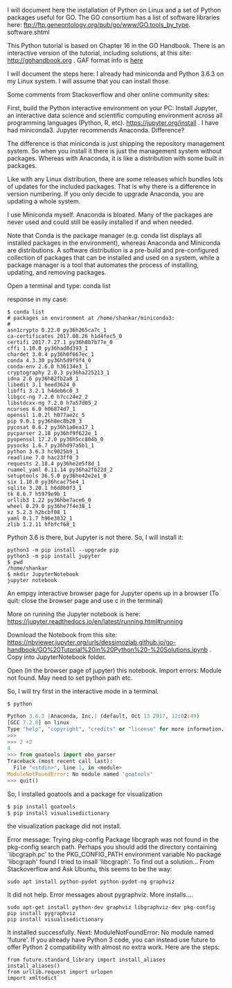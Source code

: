 I will document here the installation of Python on Linux and a set of Python packages useful for GO.
The GO consortium has a list of software libraries here: ftp://ftp.geneontology.org/pub/go/www/GO.tools_by_type. software.shtml

This Python tutorial is based on Chapter 16 in the GO Handbook. There is an interactive version of the tutorial, including solutions, at this site: http://gohandbook.org . GAF format info is [here](http://geneontology.org/page/go-annotation-file-gaf-format-21)

I will document the steps here: I already had miniconda and Python 3.6.3 on my Linux system. I will assume that you can install those.

Some comments from Stackoverflow and oher online community sites:

First, build the Python interactive environment on your PC: Install Jupyter, an  interactive data science and scientific computing environment across all programming languages (Python, R, etc). https://jupyter.org/install . I have had miniconda3. Jupyter recommends Anaconda. Difference?

The difference is that miniconda is just shipping the repository management system. So when you install it there is just the management system without packages. Whereas with Anaconda, it is like a distribution with some built in packages.

Like with any Linux distribution, there are some releases which bundles lots of updates for the included packages. That is why there is a difference in version numbering. If you only decide to upgrade Anaconda, you are updating a whole system.

I use Miniconda myself. Anaconda is bloated. Many of the packages are never used and could still be easily installed if and when needed.

Note that Conda is the package manager (e.g. conda list displays all installed packages in the environment), whereas Anaconda and Miniconda are distributions. A software distribution is a pre-build and pre-configured collection of packages that can be installed and used on a system, while a package manager is a tool that automates the process of installing, updating, and removing packages.

Open a terminal and type:
conda list

response in my case:
```
$ conda list
# packages in environment at /home/shankar/miniconda3:
#
asn1crypto 0.22.0 py36h265ca7c_1
ca-certificates 2017.08.26 h1d4fec5_0
certifi 2017.7.27.1 py36h8b7b77e_0
cffi 1.10.0 py36had8d393_1
chardet 3.0.4 py36h0f667ec_1
conda 4.3.30 py36h5d9f9f4_0
conda-env 2.6.0 h36134e3_1
cryptography 2.0.3 py36ha225213_1
idna 2.6 py36h82fb2a8_1
libedit 3.1 heed3624_0
libffi 3.2.1 h4deb6c0_3
libgcc-ng 7.2.0 h7cc24e2_2
libstdcxx-ng 7.2.0 h7a57d05_2
ncurses 6.0 h06874d7_1
openssl 1.0.2l h077ae2c_5
pip 9.0.1 py36h8ec8b28_3
pycosat 0.6.2 py36h1a0ea17_1
pycparser 2.18 py36hf9f622e_1
pyopenssl 17.2.0 py36h5cc804b_0
pysocks 1.6.7 py36hd97a5b1_1
python 3.6.3 hc9025b9_1
readline 7.0 hac23ff0_3
requests 2.18.4 py36he2e5f8d_1
ruamel_yaml 0.11.14 py36ha2fb22d_2
setuptools 36.5.0 py36he42e2e1_0
six 1.10.0 py36hcac75e4_1
sqlite 3.20.1 h6d8b0f3_1
tk 8.6.7 h5979e9b_1
urllib3 1.22 py36hbe7ace6_0
wheel 0.29.0 py36he7f4e38_1
xz 5.2.3 h2bcbf08_1
yaml 0.1.7 h96e3832_1
zlib 1.2.11 hfbfcf68_1
```

Python 3.6 is there, but Jupyter is not there. So, I will install it:

```
python3 -m pip install --upgrade pip
python3 -m pip install jupyter
$ pwd
/home/shankar
$ mkdir JupyterNotebook
jupyter notebook
```
An empgy interactive browser page for Jupyter opens up in a browser (To quit: close the browser page and use <ctrl>c in the terminal)

More on running the Jupyter notebook is here: https://jupyter.readthedocs.io/en/latest/running.html#running 

Download the Notebook from this site: https://nbviewer.jupyter.org/urls/dessimozlab.github.io/go-handbook/GO%20Tutorial%20in%20Python%20-%20Solutions.ipynb . Copy into JupyterNotebook folder.

Open (in the browser page of jupyter) this notebook. Import errors: Module not found. May need to set python path etc.

So, I will try first in the interactive mode in a terminal.

```
$ python
```

```python
Python 3.6.3 |Anaconda, Inc.| (default, Oct 13 2017, 12:02:49) 
[GCC 7.2.0] on linux
Type "help", "copyright", "credits" or "license" for more information.
>>> 
>>> 2 +2
4
>>> from goatools import obo_parser
Traceback (most recent call last):
  File "<stdin>", line 1, in <module>
ModuleNotFoundError: No module named 'goatools'
>>> quit()
```
So, I installed goatools and a package for visualization
```python
$ pip install goatools
$ pip install visualisedictionary
```
the visualization package did not install. 

Error message:
Trying pkg-config
    Package libcgraph was not found in the pkg-config search path.
    Perhaps you should add the directory containing `libcgraph.pc'
    to the PKG_CONFIG_PATH environment variable
    No package 'libcgraph' found
I tried to insall 'libcgraph'. To find out a solution...
From Stackoverflow and Ask Ubuntu, this seems to be the way:
```
sudo apt install python-pydot python-pydot-ng graphviz
```
It did not help. Error messages about pygraphviz. More installs....  
```
sudo apt-get install python-dev graphviz libgraphviz-dev pkg-config
pip install pygraphviz
pip install visualisedictionary
```
It installed successfully.
Next: ModuleNotFoundError: No module named 'future'. 
If you already have Python 3 code, you can instead use future to offer Python 2 compatibility with almost no extra work.
Here are the steps:
```
from future.standard_library import install_aliases
install_aliases()
from urllib.request import urlopen
import xmltodict`
```


